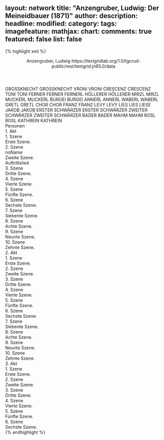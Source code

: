 layout: network
title: "Anzengruber, Ludwig: Der Meineidbauer (1871)"
author:
description:
headline:
modified:
category:
tags:
imagefeature:
mathjax:
chart:
comments: true
featured: false
list: false
---
{% highlight xml %}
<?xml-model href="https://raw.githubusercontent.com/DLiNa/project/master/rules/lina.rnc"?><?xml-model href="https://raw.githubusercontent.com/DLiNa/project/master/rules/lina.sch"?>
<play xmlns="http://lina.digital">
  <header>
    <title>Der Meineidbauer</title>
    <author>Anzengruber, Ludwig</author>
    <date when="1871" type="print"/>
    <date when="1871" type="premiere"/>
    <source>https://textgridlab.org/1.0/tgcrud-public/rest/textgrid:jn65.0/data</source>
  </header>
  <personae>
    <character>
      <name>GROSSKNECHT</name>
      <alias xml:id="grossknecht">
        <name>GROSSKNECHT</name>
      </alias>
    </character>
    <character>
      <name>VRONI</name>
      <alias xml:id="vroni">
        <name>VRONI</name>
      </alias>
    </character>
    <character>
      <name>CRESCENZ</name>
      <alias xml:id="crescenz">
        <name>CRESCENZ</name>
      </alias>
    </character>
    <character>
      <name>TONI</name>
      <alias xml:id="toni">
        <name>TONI</name>
      </alias>
    </character>
    <character>
      <name>FERNER</name>
      <alias xml:id="ferner">
        <name>FERNER</name>
      </alias>
      <alias xml:id="fernerl">
        <name>FERNERL</name>
      </alias>
    </character>
    <character>
      <name>HÖLLERER</name>
      <alias xml:id="höllerer">
        <name>HÖLLERER</name>
      </alias>
    </character>
    <character>
      <name>MIRZL</name>
      <alias xml:id="mirzl">
        <name>MIRZL</name>
      </alias>
    </character>
    <character>
      <name>MUCKERL</name>
      <alias xml:id="muckerl">
        <name>MUCKERL</name>
      </alias>
    </character>
    <character>
      <name>BURGEI</name>
      <alias xml:id="burgei">
        <name>BURGEI</name>
      </alias>
    </character>
    <character>
      <name>ANNERL</name>
      <alias xml:id="annerl">
        <name>ANNERL</name>
      </alias>
    </character>
    <character>
      <name>WABERL</name>
      <alias xml:id="waberl">
        <name>WABERL</name>
      </alias>
    </character>
    <character>
      <name>GRETL</name>
      <alias xml:id="gretl">
        <name>GRETL</name>
      </alias>
    </character>
    <character>
      <name>CHOR</name>
      <alias xml:id="chor">
        <name>CHOR</name>
      </alias>
    </character>
    <character>
      <name>FRANZ</name>
      <alias xml:id="franz">
        <name>FRANZ</name>
      </alias>
    </character>
    <character>
      <name>LEVY</name>
      <alias xml:id="levy">
        <name>LEVY</name>
      </alias>
    </character>
    <character>
      <name>LIES</name>
      <alias xml:id="lies">
        <name>LIES</name>
      </alias>
      <alias xml:id="liese">
        <name>LIESE</name>
      </alias>
    </character>
    <character>
      <name>JAKOB</name>
      <alias xml:id="jakob">
        <name>JAKOB</name>
      </alias>
    </character>
    <character>
      <name>ERSTER SCHWÄRZER</name>
      <alias xml:id="erster_schwärzer">
        <name>ERSTER SCHWÄRZER</name>
      </alias>
    </character>
    <character>
      <name>ZWEITER SCHWÄRZER</name>
      <alias xml:id="zweiter_schwärzer">
        <name>ZWEITER SCHWÄRZER</name>
      </alias>
    </character>
    <character>
      <name>BADER</name>
      <alias xml:id="bader">
        <name>BADER</name>
      </alias>
    </character>
    <character>
      <name>MAHM</name>
      <alias xml:id="mahm">
        <name>MAHM</name>
      </alias>
    </character>
    <character>
      <name>ROSL</name>
      <alias xml:id="rosl">
        <name>ROSL</name>
      </alias>
    </character>
    <character>
      <name>KATHREIN</name>
      <alias xml:id="kathrein">
        <name>KATHREIN</name>
      </alias>
    </character>
  </personae>
  <text>
    <div>
      <head>Personen</head>
    </div>
    <div>
      <head>1. Akt</head>
      <div>
        <head>1. Szene</head>
        <div>
          <head>Erste Szene.</head>
          <sp who="#grossknecht">
            <amount n="1" unit="speech_acts"/>
            <amount n="170" unit="words"/>
            <amount n="952" unit="chars"/>
          </sp>
        </div>
      </div>
      <div>
        <head>2. Szene</head>
        <div>
          <head>noName</head>
          <div>
            <head>Zweite Szene.</head>
          </div>
          <div>
            <head>Auftrittslied</head>
            <sp who="#grossknecht">
              <amount n="15" unit="speech_acts"/>
              <amount n="2156" unit="words"/>
              <amount n="5" unit="lines"/>
              <amount n="10986" unit="chars"/>
            </sp>
            <sp who="#vroni">
              <amount n="14" unit="speech_acts"/>
              <amount n="477" unit="words"/>
              <amount n="9" unit="lines"/>
              <amount n="2390" unit="chars"/>
            </sp>
          </div>
        </div>
      </div>
      <div>
        <head>3. Szene</head>
        <div>
          <head>Dritte Szene.</head>
          <sp who="#vroni">
            <amount n="1" unit="speech_acts"/>
            <amount n="278" unit="words"/>
            <amount n="1427" unit="chars"/>
          </sp>
        </div>
      </div>
      <div>
        <head>4. Szene</head>
        <div>
          <head>Vierte Szene.</head>
          <sp who="#crescenz">
            <amount n="2" unit="speech_acts"/>
            <amount n="55" unit="words"/>
            <amount n="1" unit="lines"/>
            <amount n="262" unit="chars"/>
          </sp>
          <sp who="#toni">
            <amount n="4" unit="speech_acts"/>
            <amount n="50" unit="words"/>
            <amount n="3" unit="lines"/>
            <amount n="254" unit="chars"/>
          </sp>
          <sp who="#vroni">
            <amount n="8" unit="speech_acts"/>
            <amount n="791" unit="words"/>
            <amount n="1" unit="lines"/>
            <amount n="4174" unit="chars"/>
          </sp>
          <sp who="#ferner">
            <amount n="8" unit="speech_acts"/>
            <amount n="193" unit="words"/>
            <amount n="4" unit="lines"/>
            <amount n="975" unit="chars"/>
          </sp>
          <sp who="#höllerer">
            <amount n="3" unit="speech_acts"/>
            <amount n="67" unit="words"/>
            <amount n="2" unit="lines"/>
            <amount n="330" unit="chars"/>
          </sp>
        </div>
      </div>
      <div>
        <head>5. Szene</head>
        <div>
          <head>Fünfte Szene.</head>
          <sp who="#höllerer">
            <amount n="3" unit="speech_acts"/>
            <amount n="88" unit="words"/>
            <amount n="2" unit="lines"/>
            <amount n="434" unit="chars"/>
          </sp>
          <sp who="#ferner">
            <amount n="3" unit="speech_acts"/>
            <amount n="165" unit="words"/>
            <amount n="851" unit="chars"/>
          </sp>
        </div>
      </div>
      <div>
        <head>6. Szene</head>
        <div>
          <head>Sechste Szene.</head>
          <sp who="#burgei #mirzl #waberl #annerl #gretl">
            <amount n="1" unit="speech_acts"/>
            <amount n="4" unit="words"/>
            <amount n="1" unit="lines"/>
            <amount n="23" unit="chars"/>
          </sp>
          <sp who="#mirzl">
            <amount n="3" unit="speech_acts"/>
            <amount n="65" unit="words"/>
            <amount n="6" unit="lines"/>
            <amount n="337" unit="chars"/>
          </sp>
          <sp who="#muckerl">
            <amount n="9" unit="speech_acts"/>
            <amount n="166" unit="words"/>
            <amount n="7" unit="lines"/>
            <amount n="766" unit="chars"/>
          </sp>
          <sp who="#burgei">
            <amount n="4" unit="speech_acts"/>
            <amount n="55" unit="words"/>
            <amount n="7" unit="lines"/>
            <amount n="274" unit="chars"/>
          </sp>
          <sp who="#annerl">
            <amount n="3" unit="speech_acts"/>
            <amount n="32" unit="words"/>
            <amount n="6" unit="lines"/>
            <amount n="172" unit="chars"/>
          </sp>
          <sp who="#waberl">
            <amount n="3" unit="speech_acts"/>
            <amount n="35" unit="words"/>
            <amount n="6" unit="lines"/>
            <amount n="181" unit="chars"/>
          </sp>
          <sp who="#burgei #mirzl #waberl #annerl #gretl #vroni">
            <amount n="1" unit="speech_acts"/>
            <amount n="3" unit="words"/>
            <amount n="1" unit="lines"/>
            <amount n="21" unit="chars"/>
          </sp>
          <sp who="#gretl">
            <amount n="2" unit="speech_acts"/>
            <amount n="13" unit="words"/>
            <amount n="2" unit="lines"/>
            <amount n="65" unit="chars"/>
          </sp>
          <sp who="#vroni">
            <amount n="4" unit="speech_acts"/>
            <amount n="107" unit="words"/>
            <amount n="18" unit="lines"/>
            <amount n="533" unit="chars"/>
          </sp>
          <sp who="#chor">
            <amount n="1" unit="speech_acts"/>
            <amount n="4" unit="words"/>
            <amount n="1" unit="lines"/>
            <amount n="9" unit="chars"/>
          </sp>
        </div>
      </div>
      <div>
        <head>7. Szene</head>
        <div>
          <head>Siebente Szene.</head>
          <sp who="#grossknecht">
            <amount n="5" unit="speech_acts"/>
            <amount n="209" unit="words"/>
            <amount n="2" unit="lines"/>
            <amount n="1150" unit="chars"/>
          </sp>
          <sp who="#vroni">
            <amount n="7" unit="speech_acts"/>
            <amount n="133" unit="words"/>
            <amount n="4" unit="lines"/>
            <amount n="735" unit="chars"/>
          </sp>
          <sp who="#franz">
            <amount n="5" unit="speech_acts"/>
            <amount n="96" unit="words"/>
            <amount n="3" unit="lines"/>
            <amount n="538" unit="chars"/>
          </sp>
        </div>
      </div>
      <div>
        <head>8. Szene</head>
        <div>
          <head>Achte Szene.</head>
          <sp who="#levy">
            <amount n="9" unit="speech_acts"/>
            <amount n="528" unit="words"/>
            <amount n="2741" unit="chars"/>
          </sp>
          <sp who="#lies">
            <amount n="9" unit="speech_acts"/>
            <amount n="387" unit="words"/>
            <amount n="3" unit="lines"/>
            <amount n="2008" unit="chars"/>
          </sp>
        </div>
      </div>
      <div>
        <head>9. Szene</head>
        <div>
          <head>Neunte Szene.</head>
          <sp who="#vroni">
            <amount n="16" unit="speech_acts"/>
            <amount n="207" unit="words"/>
            <amount n="14" unit="lines"/>
            <amount n="983" unit="chars"/>
          </sp>
          <sp who="#lies">
            <amount n="16" unit="speech_acts"/>
            <amount n="1336" unit="words"/>
            <amount n="3" unit="lines"/>
            <amount n="6938" unit="chars"/>
          </sp>
        </div>
      </div>
      <div>
        <head>10. Szene</head>
        <div>
          <head>Zehnte Szene.</head>
          <sp who="#lies">
            <amount n="5" unit="speech_acts"/>
            <amount n="126" unit="words"/>
            <amount n="3" unit="lines"/>
            <amount n="674" unit="chars"/>
          </sp>
          <sp who="#vroni">
            <amount n="17" unit="speech_acts"/>
            <amount n="293" unit="words"/>
            <amount n="24" unit="lines"/>
            <amount n="1492" unit="chars"/>
          </sp>
          <sp who="#jakob">
            <amount n="17" unit="speech_acts"/>
            <amount n="707" unit="words"/>
            <amount n="17" unit="lines"/>
            <amount n="3435" unit="chars"/>
          </sp>
        </div>
      </div>
    </div>
    <div>
      <head>2. Akt</head>
      <div>
        <head>1. Szene</head>
        <div>
          <head>Erste Szene.</head>
          <sp who="#höllerer">
            <amount n="15" unit="speech_acts"/>
            <amount n="234" unit="words"/>
            <amount n="9" unit="lines"/>
            <amount n="1253" unit="chars"/>
          </sp>
          <sp who="#ferner">
            <amount n="9" unit="speech_acts"/>
            <amount n="142" unit="words"/>
            <amount n="6" unit="lines"/>
            <amount n="752" unit="chars"/>
          </sp>
          <sp who="#crescenz">
            <amount n="10" unit="speech_acts"/>
            <amount n="112" unit="words"/>
            <amount n="8" unit="lines"/>
            <amount n="576" unit="chars"/>
          </sp>
        </div>
      </div>
      <div>
        <head>2. Szene</head>
        <div>
          <head>Zweite Szene.</head>
          <sp who="#franz">
            <amount n="7" unit="speech_acts"/>
            <amount n="49" unit="words"/>
            <amount n="6" unit="lines"/>
            <amount n="267" unit="chars"/>
          </sp>
          <sp who="#ferner">
            <amount n="12" unit="speech_acts"/>
            <amount n="105" unit="words"/>
            <amount n="11" unit="lines"/>
            <amount n="555" unit="chars"/>
          </sp>
          <sp who="#höllerer">
            <amount n="9" unit="speech_acts"/>
            <amount n="143" unit="words"/>
            <amount n="7" unit="lines"/>
            <amount n="794" unit="chars"/>
          </sp>
          <sp who="#crescenz">
            <amount n="4" unit="speech_acts"/>
            <amount n="131" unit="words"/>
            <amount n="2" unit="lines"/>
            <amount n="647" unit="chars"/>
          </sp>
        </div>
      </div>
      <div>
        <head>3. Szene</head>
        <div>
          <head>Dritte Szene.</head>
          <sp who="#ferner">
            <amount n="25" unit="speech_acts"/>
            <amount n="1992" unit="words"/>
            <amount n="13" unit="lines"/>
            <amount n="10131" unit="chars"/>
          </sp>
          <sp who="#franz">
            <amount n="26" unit="speech_acts"/>
            <amount n="1295" unit="words"/>
            <amount n="14" unit="lines"/>
            <amount n="7003" unit="chars"/>
          </sp>
          <sp who="#fernerl">
            <amount n="1" unit="speech_acts"/>
            <amount n="7" unit="words"/>
            <amount n="1" unit="lines"/>
            <amount n="42" unit="chars"/>
          </sp>
        </div>
      </div>
      <div>
        <head>4. Szene</head>
        <div>
          <head>Vierte Szene.</head>
          <sp who="#vroni">
            <amount n="11" unit="speech_acts"/>
            <amount n="753" unit="words"/>
            <amount n="2" unit="lines"/>
            <amount n="3886" unit="chars"/>
          </sp>
          <sp who="#franz">
            <amount n="6" unit="speech_acts"/>
            <amount n="66" unit="words"/>
            <amount n="5" unit="lines"/>
            <amount n="348" unit="chars"/>
          </sp>
          <sp who="#ferner">
            <amount n="7" unit="speech_acts"/>
            <amount n="257" unit="words"/>
            <amount n="2" unit="lines"/>
            <amount n="1332" unit="chars"/>
          </sp>
        </div>
      </div>
      <div>
        <head>5. Szene</head>
        <div>
          <head>Fünfte Szene.</head>
          <sp who="#vroni">
            <amount n="1" unit="speech_acts"/>
            <amount n="61" unit="words"/>
            <amount n="8" unit="lines"/>
            <amount n="301" unit="chars"/>
          </sp>
        </div>
      </div>
      <div>
        <head>6. Szene</head>
        <div>
          <head>Sechste Szene.</head>
          <sp who="#toni">
            <amount n="12" unit="speech_acts"/>
            <amount n="408" unit="words"/>
            <amount n="6" unit="lines"/>
            <amount n="1981" unit="chars"/>
          </sp>
          <sp who="#vroni">
            <amount n="12" unit="speech_acts"/>
            <amount n="694" unit="words"/>
            <amount n="5" unit="lines"/>
            <amount n="3553" unit="chars"/>
          </sp>
        </div>
      </div>
      <div>
        <head>7. Szene</head>
        <div>
          <head>Siebente Szene.</head>
          <sp who="#franz">
            <amount n="7" unit="speech_acts"/>
            <amount n="55" unit="words"/>
            <amount n="7" unit="lines"/>
            <amount n="295" unit="chars"/>
          </sp>
          <sp who="#toni">
            <amount n="6" unit="speech_acts"/>
            <amount n="64" unit="words"/>
            <amount n="4" unit="lines"/>
            <amount n="335" unit="chars"/>
          </sp>
          <sp who="#vroni">
            <amount n="1" unit="speech_acts"/>
            <amount n="56" unit="words"/>
            <amount n="296" unit="chars"/>
          </sp>
        </div>
      </div>
      <div>
        <head>8. Szene</head>
        <div>
          <head>Achte Szene.</head>
          <sp who="#vroni">
            <amount n="17" unit="speech_acts"/>
            <amount n="613" unit="words"/>
            <amount n="8" unit="lines"/>
            <amount n="3104" unit="chars"/>
          </sp>
          <sp who="#franz">
            <amount n="16" unit="speech_acts"/>
            <amount n="944" unit="words"/>
            <amount n="4" unit="lines"/>
            <amount n="4993" unit="chars"/>
          </sp>
        </div>
      </div>
      <div>
        <head>9. Szene</head>
        <div>
          <head>Neunte Szene.</head>
          <sp who="#ferner">
            <amount n="7" unit="speech_acts"/>
            <amount n="287" unit="words"/>
            <amount n="4" unit="lines"/>
            <amount n="1452" unit="chars"/>
          </sp>
          <sp who="#vroni">
            <amount n="7" unit="speech_acts"/>
            <amount n="234" unit="words"/>
            <amount n="4" unit="lines"/>
            <amount n="1193" unit="chars"/>
          </sp>
        </div>
      </div>
      <div>
        <head>10. Szene</head>
        <div>
          <head>Zehnte Szene.</head>
          <sp who="#erster_schwärzer">
            <amount n="1" unit="speech_acts"/>
            <amount n="30" unit="words"/>
            <amount n="169" unit="chars"/>
          </sp>
          <sp who="#franz">
            <amount n="10" unit="speech_acts"/>
            <amount n="119" unit="words"/>
            <amount n="8" unit="lines"/>
            <amount n="617" unit="chars"/>
          </sp>
          <sp who="#zweiter_schwärzer">
            <amount n="1" unit="speech_acts"/>
            <amount n="30" unit="words"/>
            <amount n="160" unit="chars"/>
          </sp>
          <sp who="#ferner">
            <amount n="12" unit="speech_acts"/>
            <amount n="303" unit="words"/>
            <amount n="8" unit="lines"/>
            <amount n="1586" unit="chars"/>
          </sp>
        </div>
      </div>
    </div>
    <div>
      <head>3. Akt</head>
      <div>
        <head>1. Szene</head>
        <div>
          <head>Erste Szene.</head>
          <sp who="#bader">
            <amount n="8" unit="speech_acts"/>
            <amount n="252" unit="words"/>
            <amount n="2" unit="lines"/>
            <amount n="1318" unit="chars"/>
          </sp>
          <sp who="#mahm">
            <amount n="6" unit="speech_acts"/>
            <amount n="90" unit="words"/>
            <amount n="4" unit="lines"/>
            <amount n="455" unit="chars"/>
          </sp>
          <sp who="#rosl">
            <amount n="4" unit="speech_acts"/>
            <amount n="79" unit="words"/>
            <amount n="2" unit="lines"/>
            <amount n="364" unit="chars"/>
          </sp>
          <sp who="#kathrein">
            <amount n="5" unit="speech_acts"/>
            <amount n="74" unit="words"/>
            <amount n="3" unit="lines"/>
            <amount n="347" unit="chars"/>
          </sp>
        </div>
      </div>
      <div>
        <head>2. Szene</head>
        <div>
          <head>Zweite Szene.</head>
          <sp who="#ferner">
            <amount n="10" unit="speech_acts"/>
            <amount n="280" unit="words"/>
            <amount n="6" unit="lines"/>
            <amount n="1560" unit="chars"/>
          </sp>
          <sp who="#kathrein #rosl #mahm #bader">
            <amount n="1" unit="speech_acts"/>
            <amount n="2" unit="words"/>
            <amount n="1" unit="lines"/>
            <amount n="12" unit="chars"/>
          </sp>
          <sp who="#mahm">
            <amount n="11" unit="speech_acts"/>
            <amount n="1052" unit="words"/>
            <amount n="2" unit="lines"/>
            <amount n="5345" unit="chars"/>
          </sp>
          <sp who="#rosl">
            <amount n="4" unit="speech_acts"/>
            <amount n="46" unit="words"/>
            <amount n="3" unit="lines"/>
            <amount n="248" unit="chars"/>
          </sp>
          <sp who="#kathrein">
            <amount n="2" unit="speech_acts"/>
            <amount n="8" unit="words"/>
            <amount n="2" unit="lines"/>
            <amount n="46" unit="chars"/>
          </sp>
          <sp who="#bader">
            <amount n="3" unit="speech_acts"/>
            <amount n="25" unit="words"/>
            <amount n="3" unit="lines"/>
            <amount n="136" unit="chars"/>
          </sp>
        </div>
      </div>
      <div>
        <head>3. Szene</head>
        <div>
          <head>Dritte Szene.</head>
          <sp who="#vroni">
            <amount n="6" unit="speech_acts"/>
            <amount n="55" unit="words"/>
            <amount n="5" unit="lines"/>
            <amount n="256" unit="chars"/>
          </sp>
          <sp who="#liese">
            <amount n="5" unit="speech_acts"/>
            <amount n="154" unit="words"/>
            <amount n="2" unit="lines"/>
            <amount n="770" unit="chars"/>
          </sp>
        </div>
      </div>
      <div>
        <head>4. Szene</head>
        <div>
          <head>Vierte Szene.</head>
          <sp who="#vroni">
            <amount n="5" unit="speech_acts"/>
            <amount n="92" unit="words"/>
            <amount n="4" unit="lines"/>
            <amount n="471" unit="chars"/>
          </sp>
          <sp who="#franz">
            <amount n="2" unit="speech_acts"/>
            <amount n="27" unit="words"/>
            <amount n="2" unit="lines"/>
            <amount n="135" unit="chars"/>
          </sp>
          <sp who="#liese">
            <amount n="4" unit="speech_acts"/>
            <amount n="107" unit="words"/>
            <amount n="2" unit="lines"/>
            <amount n="555" unit="chars"/>
          </sp>
        </div>
      </div>
      <div>
        <head>5. Szene</head>
        <div>
          <head>Fünfte Szene.</head>
          <sp who="#vroni">
            <amount n="13" unit="speech_acts"/>
            <amount n="789" unit="words"/>
            <amount n="3" unit="lines"/>
            <amount n="4064" unit="chars"/>
          </sp>
          <sp who="#franz">
            <amount n="12" unit="speech_acts"/>
            <amount n="536" unit="words"/>
            <amount n="5" unit="lines"/>
            <amount n="2763" unit="chars"/>
          </sp>
        </div>
      </div>
      <div>
        <head>6. Szene</head>
        <div>
          <head>Sechste Szene.</head>
          <sp who="#liese">
            <amount n="1" unit="speech_acts"/>
            <amount n="9" unit="words"/>
            <amount n="1" unit="lines"/>
            <amount n="45" unit="chars"/>
          </sp>
          <sp who="#höllerer">
            <amount n="3" unit="speech_acts"/>
            <amount n="110" unit="words"/>
            <amount n="1" unit="lines"/>
            <amount n="597" unit="chars"/>
          </sp>
          <sp who="#crescenz">
            <amount n="1" unit="speech_acts"/>
            <amount n="1" unit="words"/>
            <amount n="1" unit="lines"/>
            <amount n="7" unit="chars"/>
          </sp>
          <sp who="#franz">
            <amount n="3" unit="speech_acts"/>
            <amount n="102" unit="words"/>
            <amount n="1" unit="lines"/>
            <amount n="562" unit="chars"/>
          </sp>
          <sp who="#vroni">
            <amount n="1" unit="speech_acts"/>
            <amount n="48" unit="words"/>
            <amount n="251" unit="chars"/>
          </sp>
        </div>
      </div>
    </div>
  </text>
</play>
{% endhighlight %}